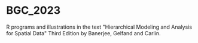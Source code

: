 # BGC_2023
R programs and illustrations in the text "Hierarchical Modeling and Analysis for Spatial Data" Third Edition by Banerjee, Gelfand and Carlin.
